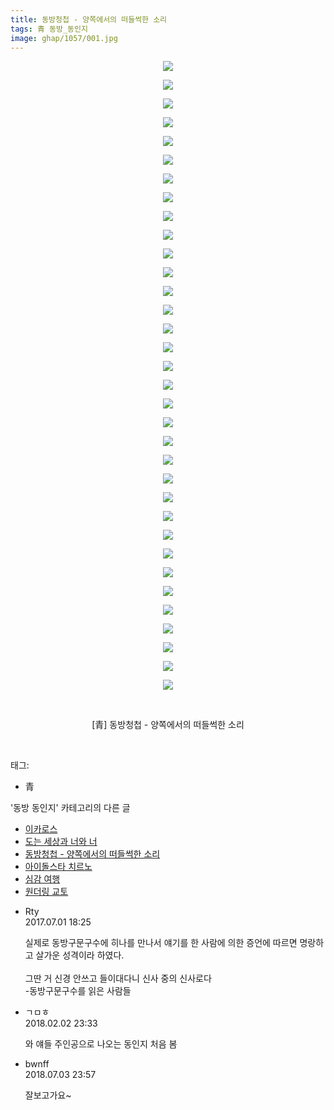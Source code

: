 ```yaml
---
title: 동방청첩 - 양쪽에서의 떠들썩한 소리
tags: 青 동방_동인지
image: ghap/1057/001.jpg
---
```

<div class="article">
<p style="text-align: center; clear: none; float: none;"><img src="{{ site.nasurl }}/ghap/1057/001.jpg"/></p>
<p style="text-align: center; clear: none; float: none;"><img src="{{ site.nasurl }}/ghap/1057/002.jpg"/></p>
<p style="text-align: center; clear: none; float: none;"><img src="{{ site.nasurl }}/ghap/1057/003.jpg"/></p>
<p style="text-align: center; clear: none; float: none;"><img src="{{ site.nasurl }}/ghap/1057/004.jpg"/></p>
<p style="text-align: center; clear: none; float: none;"><img src="{{ site.nasurl }}/ghap/1057/005.jpg"/></p>
<p style="text-align: center; clear: none; float: none;"><img src="{{ site.nasurl }}/ghap/1057/006.jpg"/></p>
<p style="text-align: center; clear: none; float: none;"><img src="{{ site.nasurl }}/ghap/1057/007.jpg"/></p>
<p style="text-align: center; clear: none; float: none;"><img src="{{ site.nasurl }}/ghap/1057/008.jpg"/></p>
<p style="text-align: center; clear: none; float: none;"><img src="{{ site.nasurl }}/ghap/1057/009.jpg"/></p>
<p style="text-align: center; clear: none; float: none;"><img src="{{ site.nasurl }}/ghap/1057/010.jpg"/></p>
<p style="text-align: center; clear: none; float: none;"><img src="{{ site.nasurl }}/ghap/1057/011.jpg"/></p>
<p style="text-align: center; clear: none; float: none;"><img src="{{ site.nasurl }}/ghap/1057/012.jpg"/></p>
<p style="text-align: center; clear: none; float: none;"><img src="{{ site.nasurl }}/ghap/1057/013.jpg"/></p>
<p style="text-align: center; clear: none; float: none;"><img src="{{ site.nasurl }}/ghap/1057/014.jpg"/></p>
<p style="text-align: center; clear: none; float: none;"><img src="{{ site.nasurl }}/ghap/1057/015.jpg"/></p>
<p style="text-align: center; clear: none; float: none;"><img src="{{ site.nasurl }}/ghap/1057/016.jpg"/></p>
<p style="text-align: center; clear: none; float: none;"><img src="{{ site.nasurl }}/ghap/1057/017.jpg"/></p>
<p style="text-align: center; clear: none; float: none;"><img src="{{ site.nasurl }}/ghap/1057/018.jpg"/></p>
<p style="text-align: center; clear: none; float: none;"><img src="{{ site.nasurl }}/ghap/1057/019.jpg"/></p>
<p style="text-align: center; clear: none; float: none;"><img src="{{ site.nasurl }}/ghap/1057/020.jpg"/></p>
<p style="text-align: center; clear: none; float: none;"><img src="{{ site.nasurl }}/ghap/1057/021.jpg"/></p>
<p style="text-align: center; clear: none; float: none;"><img src="{{ site.nasurl }}/ghap/1057/022.jpg"/></p>
<p style="text-align: center; clear: none; float: none;"><img src="{{ site.nasurl }}/ghap/1057/023.jpg"/></p>
<p style="text-align: center; clear: none; float: none;"><img src="{{ site.nasurl }}/ghap/1057/024.jpg"/></p>
<p style="text-align: center; clear: none; float: none;"><img src="{{ site.nasurl }}/ghap/1057/025.jpg"/></p>
<p style="text-align: center; clear: none; float: none;"><img src="{{ site.nasurl }}/ghap/1057/026.jpg"/></p>
<p style="text-align: center; clear: none; float: none;"><img src="{{ site.nasurl }}/ghap/1057/027.jpg"/></p>
<p style="text-align: center; clear: none; float: none;"><img src="{{ site.nasurl }}/ghap/1057/028.jpg"/></p>
<p style="text-align: center; clear: none; float: none;"><img src="{{ site.nasurl }}/ghap/1057/029.jpg"/></p>
<p style="text-align: center; clear: none; float: none;"><img src="{{ site.nasurl }}/ghap/1057/030.jpg"/></p>
<p style="text-align: center; clear: none; float: none;"><img src="{{ site.nasurl }}/ghap/1057/031.jpg"/></p>
<p style="text-align: center; clear: none; float: none;"><img src="{{ site.nasurl }}/ghap/1057/032.jpg"/></p>
<p style="text-align: center; clear: none; float: none;"><img src="{{ site.nasurl }}/ghap/1057/033.jpg"/></p>
<p style="text-align: center; clear: none; float: none;"><img src="{{ site.nasurl }}/ghap/1057/034.jpg"/></p>
<p style="text-align: center; clear: none; float: none;"><br/></p>
<p style="text-align: center; clear: none; float: none;">[青] 동방청첩 - 양쪽에서의 떠들썩한 소리</p>
<p><br/></p>
</div><div class="tagTrail">
<p>태그: </p>
<ul>
<li>青</li>
</ul>
</div><div class="another">
<p>'동방 동인지' 카테고리의 다른 글</p>
<ul>
<li><a href="/2016-07-24-ghap_1059">이카로스</a></li>
<li><a href="/2016-07-24-ghap_1058">도는 세상과 너와 너</a></li>
<li><a href="/2016-07-24-ghap_1057">동방청첩 - 양쪽에서의 떠들썩한 소리</a></li>
<li><a href="/2016-07-24-ghap_1056">아이돌스타 치르노</a></li>
<li><a href="/2016-07-24-ghap_1054">심감 여행</a></li>
<li><a href="/2016-07-24-ghap_1052">원더링 교토</a></li>
</ul>
</div><div class="cb_module cb_fluid">
<div class="cb_wrt cb_profile">
<div class="comment">
<ul>
<li class="cb_thumb_off" id="comment15026946">
<div class="cb_comment_area">
<div class="cb_info_area">
<div class="cb_section">
<span class="cb_nick_name">Rty</span>
</div>
<div class="cb_section">
<span class="cb_date">2017.07.01 18:25 </span>
</div>
</div>
<div class="cb_dsc_comment">
<p class="cb_dsc">
											실제로 동방구문구수에 히나를 만나서 얘기를 한 사람에 의한 증언에 따르면 명랑하고 살가운 성격이라 하였다.<br/>
<br/>
그딴 거 신경 안쓰고 들이대다니 신사 중의 신사로다<br/>
-동방구문구수를 읽은 사람들
										</p>
</div>
</div></li>
<li class="cb_thumb_off" id="comment15190538">
<div class="cb_comment_area">
<div class="cb_info_area">
<div class="cb_section">
<span class="cb_nick_name">ㄱㅁㅎ</span>
</div>
<div class="cb_section">
<span class="cb_date">2018.02.02 23:33 </span>
</div>
</div>
<div class="cb_dsc_comment">
<p class="cb_dsc">
											와 얘들 주인공으로 나오는 동인지 처음 봄
										</p>
</div>
</div></li>
<li class="cb_thumb_off" id="comment15280340">
<div class="cb_comment_area">
<div class="cb_info_area">
<div class="cb_section">
<span class="cb_nick_name">bwnff</span>
</div>
<div class="cb_section">
<span class="cb_date">2018.07.03 23:57 </span>
</div>
</div>
<div class="cb_dsc_comment">
<p class="cb_dsc">
											잘보고가요~
										</p>
</div>
</div></li>
</ul>
</div>
</div><!-- commentList close -->
</div>